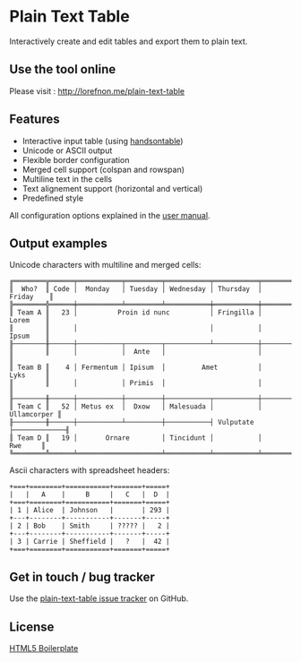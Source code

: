 # Plain Text Table

Interactively create and edit tables and export them to plain text.

## Use the tool online

Please visit : http://lorefnon.me/plain-text-table

## Features

* Interactive input table (using [handsontable](http://handsontable.com/))
* Unicode or ASCII output
* Flexible border configuration
* Merged cell support (colspan and rowspan)
* Multiline text in the cells
* Text alignement support (horizontal and vertical)
* Predefined style

All configuration options explained in the [user manual](user_manual/README.md).

## Output examples

Unicode characters with multiline and merged cells:

    ╔════════╦══════╤═══════════╤═════════╤═══════════╤═══════════╤═════════════╗
    ║  Who?  ║ Code │  Monday   │ Tuesday │ Wednesday │ Thursday  │   Friday    ║
    ╠════════╬══════╪═══════════╧═════════╧═══════════╪═══════════╪═════════════╣
    ║ Team A ║   23 │          Proin id nunc          │ Fringilla │    Lorem    ║
    ║        ║      │                                 │           │    Ipsum    ║
    ╟────────╫──────┼───────────┬─────────┬───────────┴───────────┼─────────────╢
    ║        ║      │           │  Ante   │                       │             ║
    ║ Team B ║    4 │ Fermentum │ Ipisum  │         Amet          │    Lyks     ║
    ║        ║      │           │ Primis  │                       │             ║
    ╟────────╫──────┼───────────┼─────────┼───────────┬───────────┼─────────────╢
    ║ Team C ║   52 │ Metus ex  │  Dxow   │ Malesuada │           │ Ullamcorper ║
    ╟────────╫──────┼───────────┴─────────┼───────────┤ Vulputate ├─────────────╢
    ║ Team D ║   19 │       Ornare        │ Tincidunt │           │     Rwe     ║
    ╚════════╩══════╧═════════════════════╧═══════════╧═══════════╧═════════════╝

Ascii characters with spreadsheet headers:

    +===+========+===========+=======+=====+
    |   |   A    |     B     |   C   |  D  |
    +===+========+===========+=======+=====+
    | 1 | Alice  | Johnson   |       | 293 |
    +---+--------+-----------+-------+-----+
    | 2 | Bob    | Smith     | ????? |   2 |
    +---+--------+-----------+-------+-----+
    | 3 | Carrie | Sheffield |   ?   |  42 |
    +===+========+===========+=======+=====+

## Get in touch / bug tracker

Use the [plain-text-table issue tracker](http://github.com/lorefnon/plain-text-table/issues) on GitHub.

## License

[HTML5 Boilerplate](LICENSE.md)
